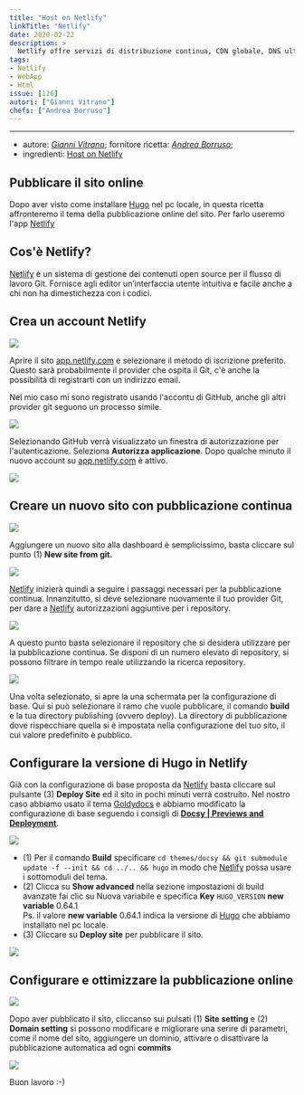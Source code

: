 ```yaml
---
title: "Host on Netlify"
linkTitle: "Netlify"
date: 2020-02-22
description: >
  Netlify offre servizi di distribuzione continua, CDN globale, DNS ultraveloce, distribuzioni atomiche, invalidazione istantanea della cache, SSL con un clic, un'interfaccia basata su browser, una CLI e molte altre funzionalità per la gestione del sito Web Hugo.
tags:
- Netlify
- WebApp
- Html
issue: [126]
autori: ["Gianni Vitrano"]
chefs: ["Andrea Borruso"]
---
```


---

* autore: _[Gianni Vitrano](https://twitter.com/gbvitrano?lang=it)_; fornitore ricetta: *[Andrea Borruso](https://twitter.com/aborruso?lang=it)*;
* ingredienti: [Host on Netlify](https://gohugo.io/hosting-and-deployment/hosting-on-netlify/)

## Pubblicare il sito online
Dopo aver visto come installare [Hugo](../installare_hugo_server_locale/) nel pc locale, in questa ricetta affronteremo il tema della pubblicazione online del sito. Per farlo useremo l'app [Netlify](https://app.netlify.com) 

## Cos'è Netlify?
[Netlify](https://app.netlify.com)  è un sistema di gestione dei contenuti open source per il flusso di lavoro Git. Fornisce agli editor un’interfaccia utente intuitiva e facile anche a chi non ha dimestichezza con i codici.


## Crea un account Netlify

![](./netlify.png)

Aprire il sito [app.netlify.com](app.netlify.com) e selezionare il metodo di iscrizione preferito. Questo sarà probabilmente il provider che ospita il Git, c'è anche la possibilità di registrarti con un indirizzo email.

Nel mio caso mi sono registrato usando l'accontu di GitHub, anche gli altri provider git seguono un processo simile.

![](./login.png)

Selezionando GitHub verrà visualizzato un finestra di autorizzazione per l'autenticazione. Seleziona **Autorizza applicazione**. Dopo qualche minuto il nuovo account su [app.netlify.com](app.netlify.com) è attivo.

![](./account_01.png)

## Creare un nuovo sito con pubblicazione continua

![](./new_site.png)

Aggiungere un nuovo sito alla dashboard è semplicissimo, basta cliccare sul punto (1) **New site from git.** 

![](./create.png)

[Netlify](https://app.netlify.com) inizierà quindi a seguire i passaggi necessari per la pubblicazione continua. Innanzitutto, si deve selezionare nuovamente il tuo provider Git, per dare a [Netlify](https://app.netlify.com) autorizzazioni aggiuntive per i repository.

![](./create_01.png)

A questo punto basta selezionare il repository che si desidera utilizzare per la pubblicazione continua. Se disponi di un numero elevato di repository, si possono filtrare in tempo reale utilizzando la ricerca repository.

![](./create_02.png)

Una volta selezionato, si apre la una schermata per la configurazione di base. Qui si può selezionare il ramo che vuole pubblicare, il comando **build** e la tua directory publishing (ovvero deploy). 
La directory di pubblicazione dove rispecchiare quella si è impostata nella configurazione del tuo sito, il cui valore predefinito è pubblico.

## Configurare la versione di Hugo in Netlify

Già con la configurazione di base proposta da [Netlify](https://app.netlify.com) basta cliccare sul pulsante (3) **Deploy Site** ed il sito in pochi minuti verrà costruito.
Nel nostro caso abbiamo usato il tema [Goldydocs](https://example.docsy.dev/) e abbiamo modificato la configurazione di base seguendo i consigli di **[Docsy | Previews and Deployment](https://www.docsy.dev/docs/deployment/#deployment-with-netlify)**.

![](./create_03.png)

* (1) Per il comando **Build** specificare `cd themes/docsy && git submodule update -f --init && cd ../.. && hugo` in modo che [Netlify](https://app.netlify.com) possa usare i sottomoduli del tema.
* (2) Clicca su **Show advanced** nella sezione impostazioni di build avanzate fai clic su Nuova variabile e specifica **Key** `HUGO_VERSION` **new variable** 0.64.1 <br>
Ps. il valore **new variable** 0.64.1 indica la versione di [Hugo](../installare_hugo_server_locale/) che abbiamo installato nel pc locale.
* (3) Cliccare su **Deploy site** per pubblicare il sito.

![](./account.png)

## Configurare e ottimizzare la pubblicazione online

![](./create_04.png)

Dopo aver pubblicato il sito, cliccanso sui pulsati (1) **Site setting**  e  (2) **Domain setting** si possono modificare e migliorare una serire di parametri, come il nome del sito, aggiungere un dominio, attivare o disattivare la pubblicazione automatica ad ogni **commits** 

![](./create_05.png)

Buon lavoro :-) 